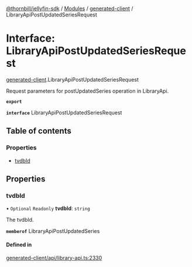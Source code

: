 [@thornbill/jellyfin-sdk](../README.md) / [Modules](../modules.md) / [generated-client](../modules/generated_client.md) / LibraryApiPostUpdatedSeriesRequest

# Interface: LibraryApiPostUpdatedSeriesRequest

[generated-client](../modules/generated_client.md).LibraryApiPostUpdatedSeriesRequest

Request parameters for postUpdatedSeries operation in LibraryApi.

**`export`**

**`interface`** LibraryApiPostUpdatedSeriesRequest

## Table of contents

### Properties

- [tvdbId](generated_client.LibraryApiPostUpdatedSeriesRequest.md#tvdbid)

## Properties

### tvdbId

• `Optional` `Readonly` **tvdbId**: `string`

The tvdbId.

**`memberof`** LibraryApiPostUpdatedSeries

#### Defined in

[generated-client/api/library-api.ts:2330](https://github.com/jellyfin/jellyfin-sdk-typescript/blob/7402732/src/generated-client/api/library-api.ts#L2330)
